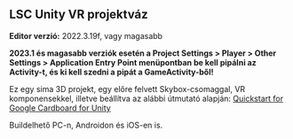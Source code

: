 ## LSC Unity VR projektváz
**Editor verzió:** 2022.3.19f, vagy magasabb 

**2023.1 és magasabb verziók esetén a Project Settings > Player > Other Settings > Application Entry Point menüpontban be kell pipálni az Activity-t, és ki kell szedni a pipát a GameActivity-ből!**

Ez egy sima 3D projekt, egy előre felvett Skybox-csomaggal, VR komponensekkel, illetve beállítva az alábbi útmutató alapján: [Quickstart for Google Cardboard for Unity](https://developers.google.com/cardboard/develop/unity/quickstart)

Buildelhető PC-n, Androidon és iOS-en is. 